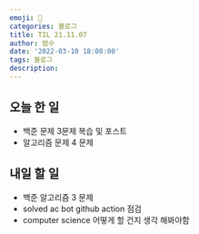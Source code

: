 ```yaml
---
emoji: 🏃
categories: 블로그
title: TIL 21.11.07
author: 범수
date: '2022-03-10 18:00:00'
tags: 블로그
description:
---
```

<!-- 
튜토리얼, 하우 투 가이드, 설명 ,레퍼런스 
https://documentation.divio.com/tutorials/
-->

## 오늘 한 일

* 백준 문제 3문제 복습 및 포스트 
* 알고리즘 문제 4 문제

## 내일 할 일

* 백준 알고리즘 3 문제
* solved ac bot github action 점검
* computer science 어떻게 할 건지 생각 해봐야함